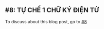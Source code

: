 ## #8: TỰ CHẾ 1 CHỮ KÝ ĐIỆN TỬ 

To discuss about this blog post, go to [#8](https://github.com/ngxson/blog-comments/issues/8)

<!-- {"issue":8} -->